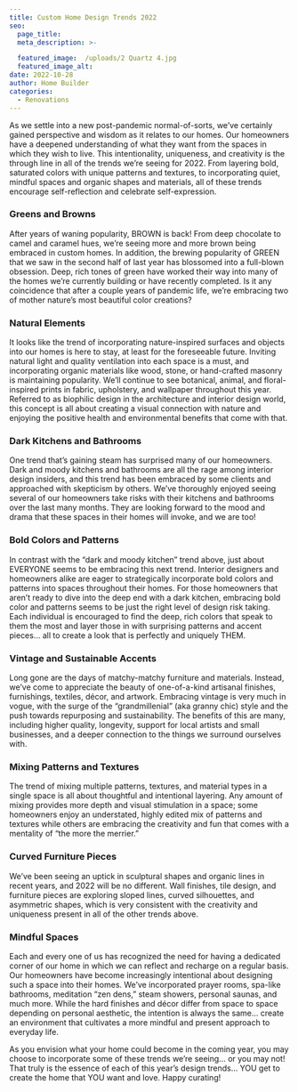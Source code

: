 ```yaml
---
title: Custom Home Design Trends 2022
seo:
  page_title:
  meta_description: >-

  featured_image:  /uploads/2 Quartz 4.jpg
  featured_image_alt:
date: 2022-10-28
author: Home Builder
categories:
  - Renovations
---
```


As we settle into a new post-pandemic normal-of-sorts, we’ve certainly gained perspective and wisdom as it relates to our homes. Our homeowners have a deepened understanding of what they want from the spaces in which they wish to live. This intentionality, uniqueness, and creativity is the through line in all of the trends we’re seeing for 2022. From layering bold, saturated colors with unique patterns and textures, to incorporating quiet, mindful spaces and organic shapes and materials, all of these trends encourage self-reflection and celebrate self-expression.

### Greens and Browns

After years of waning popularity, BROWN is back! From deep chocolate to camel and caramel hues, we’re seeing more and more brown being embraced in custom homes. In addition, the brewing popularity of GREEN that we saw in the second half of last year has blossomed into a full-blown obsession. Deep, rich tones of green have worked their way into many of the homes we’re currently building or have recently completed. Is it any coincidence that after a couple years of pandemic life, we’re embracing two of mother nature’s most beautiful color creations?

### Natural Elements

It looks like the trend of incorporating nature-inspired surfaces and objects into our homes is here to stay, at least for the foreseeable future. Inviting natural light and quality ventilation into each space is a must, and incorporating organic materials like wood, stone, or hand-crafted masonry is maintaining popularity. We’ll continue to see botanical, animal, and floral-inspired prints in fabric, upholstery, and wallpaper throughout this year. Referred to as biophilic design in the architecture and interior design world, this concept is all about creating a visual connection with nature and enjoying the positive health and environmental benefits that come with that.

### Dark Kitchens and Bathrooms

One trend that’s gaining steam has surprised many of our homeowners. Dark and moody kitchens and bathrooms are all the rage among interior design insiders, and this trend has been embraced by some clients and approached with skepticism by others. We’ve thoroughly enjoyed seeing several of our homeowners take risks with their kitchens and bathrooms over the last many months. They are looking forward to the mood and drama that these spaces in their homes will invoke, and we are too!

### Bold Colors and Patterns

In contrast with the “dark and moody kitchen” trend above, just about EVERYONE seems to be embracing this next trend. Interior designers and homeowners alike are eager to strategically incorporate bold colors and patterns into spaces throughout their homes. For those homeowners that aren’t ready to dive into the deep end with a dark kitchen, embracing bold color and patterns seems to be just the right level of design risk taking. Each individual is encouraged to find the deep, rich colors that speak to them the most and layer those in with surprising patterns and accent pieces… all to create a look that is perfectly and uniquely THEM.

### Vintage and Sustainable Accents

Long gone are the days of matchy-matchy furniture and materials. Instead, we’ve come to appreciate the beauty of one-of-a-kind artisanal finishes, furnishings, textiles, décor, and artwork. Embracing vintage is very much in vogue, with the surge of the “grandmillenial” (aka granny chic) style and the push towards repurposing and sustainability. The benefits of this are many, including higher quality, longevity, support for local artists and small businesses, and a deeper connection to the things we surround ourselves with.

### Mixing Patterns and Textures

The trend of mixing multiple patterns, textures, and material types in a single space is all about thoughtful and intentional layering. Any amount of mixing provides more depth and visual stimulation in a space; some homeowners enjoy an understated, highly edited mix of patterns and textures while others are embracing the creativity and fun that comes with a mentality of “the more the merrier.”

### Curved Furniture Pieces

We’ve been seeing an uptick in sculptural shapes and organic lines in recent years, and 2022 will be no different. Wall finishes, tile design, and furniture pieces are exploring sloped lines, curved silhouettes, and asymmetric shapes, which is very consistent with the creativity and uniqueness present in all of the other trends above.

### Mindful Spaces

Each and every one of us has recognized the need for having a dedicated corner of our home in which we can reflect and recharge on a regular basis. Our homeowners have become increasingly intentional about designing such a space into their homes. We’ve incorporated prayer rooms, spa-like bathrooms, meditation “zen dens,” steam showers, personal saunas, and much more. While the hard finishes and décor differ from space to space depending on personal aesthetic, the intention is always the same… create an environment that cultivates a more mindful and present approach to everyday life.

As you envision what your home could become in the coming year, you may choose to incorporate some of these trends we’re seeing… or you may not! That truly is the essence of each of this year’s design trends… YOU get to create the home that YOU want and love. Happy curating!